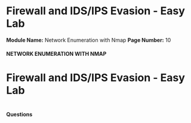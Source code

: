<!--
 // Platform: Academy
// URL: https://academy.hackthebox.com/module/19/section/117
// Platform Version: V1
// Module ID: 19
// Module Name: Network Enumeration with Nmap
// Module Difficulty: Easy
// Section ID: 117
// Section Title: Firewall and IDS/IPS Evasion - Easy Lab
// Page Title: Network Enumeration with Nmap
// Page Number: 10
-->

# Firewall and IDS/IPS Evasion - Easy Lab

**Module Name:** Network Enumeration with Nmap **Page Number:** 10

#### NETWORK ENUMERATION WITH NMAP

# Firewall and IDS/IPS Evasion - Easy Lab

# 

# 

#### Questions

####